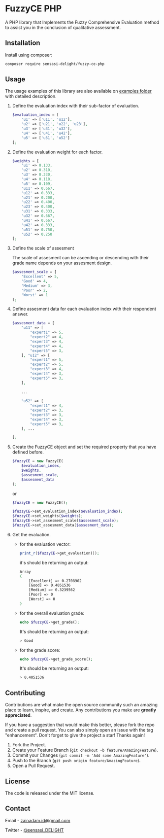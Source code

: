 
# FuzzyCE PHP

A PHP library that Implements the Fuzzy Comprehensive Evaluation method to assist you in the conclusion of qualitative assessment.

## Installation

Install using composer:

```bash
composer require sensasi-delight/fuzzy-ce-php
```

## Usage

The usage examples of this library are also available on [examples folder](https://github.com/sensasi-delight/fuzzy-ce-php/tree/main/examples) with detailed description.

1. Define the evaluation index with their sub-factor of evaluation.

    ```php
    $evaluation_index = [
        'u1' => ['u11', 'u12'],
        'u2' => ['u21', 'u22', 'u23'],
        'u3' => ['u31', 'u32'],
        'u4' => ['u41', 'u42'],
        'u5' => ['u51', 'u52']
    ];
    ```

2. Define the evaluation weight for each factor.

    ```php
    $weights = [
        'u1' => 0.133,
        'u2' => 0.310,
        'u3' => 0.330,
        'u4' => 0.118,
        'u5' => 0.109,
        'u11' => 0.667,
        'u12' => 0.333,
        'u21' => 0.200,
        'u22' => 0.400,
        'u23' => 0.400,
        'u31' => 0.333,
        'u32' => 0.667,
        'u41' => 0.667,
        'u42' => 0.333,
        'u51' => 0.750,
        'u52' => 0.250
    ];
    ```

3. Define the scale of assesment

    The scale of assesment can be ascending or descending with their grade name depends on your assesment design.

    ```php
    $assesment_scale = [
        'Excellent' => 5,
        'Good' => 4,
        'Medium' => 3,
        'Poor' => 2,
        'Worst' => 1
    ];
    ```

4. Define assesment data for each evaluation index with their respondent answer.

    ```php
    $assesment_data = [
        "u11" => [
            "expert1" => 5,
            "expert2" => 4,
            "expert3" => 4,
            "expert4" => 4,
            "expert5" => 3,
        ], "u12" => [
            "expert1" => 5,
            "expert2" => 5,
            "expert3" => 4,
            "expert4" => 3,
            "expert5" => 3,
        ], 
        
        ...
        
        "u52" => [
            "expert1" => 4,
            "expert2" => 3,
            "expert3" => 3,
            "expert4" => 3,
            "expert5" => 3,
        ], ...

    ];
    ```

5. Create the FuzzyCE object and set the required property that you have defined before.

    ```php
    $fuzzyCE = new FuzzyCE(
        $evaluation_index,
        $weights,
        $assesment_scale,
        $assesment_data
    );
    ```

    or

    ```php
    $fuzzyCE = new FuzzyCE();

    $fuzzyCE->set_evaluation_index($evaluation_index);
    $fuzzyCE->set_weights($weights);
    $fuzzyCE->set_assesment_scale($assesment_scale);
    $fuzzyCE->set_assesment_data($assesment_data);
    ```

6. Get the evaluation.

    - for the evaluation vector:

        ```php
        print_r($fuzzyCE->get_evaluation());
        ```

        it's should be returning an output:

        ```bash
        Array
        (
            [Excellent] => 0.2708902
            [Good] => 0.4051536
            [Medium] => 0.3239562
            [Poor] => 0
            [Worst] => 0
        )
        ```

    - for the overall evaluation grade:

        ```php
        echo $fuzzyCE->get_grade();
        ```

        It's should be returning an output:

        ```bash
        > Good
        ```

    - for the grade score:

        ```php
        echo $fuzzyCE->get_grade_score();
        ```

        It's should be returning an output:

        ```bash
        > 0.4051536
        ```

## Contributing

Contributions are what make the open source community such an amazing place to learn, inspire, and create. Any contributions you make are **greatly appreciated**.

If you have a suggestion that would make this better, please fork the repo and create a pull request. You can also simply open an issue with the tag "enhancement". Don't forget to give the project a star! Thanks again!

1. Fork the Project.
2. Create your Feature Branch (`git checkout -b feature/AmazingFeature`).
3. Commit your Changes (`git commit -m 'Add some AmazingFeature'`).
4. Push to the Branch (`git push origin feature/AmazingFeature`).
5. Open a Pull Request.

## License

The code is released under the MIT license.

## Contact

Email - [zainadam.id@gmail.com](mailto:zainadam.id@gmail.com?subject=[GitHub]%20EigenvectorCentralityPHP)

Twitter - [@sensasi_DELIGHT](https://twitter.com/sensasi_DELIGHT)
